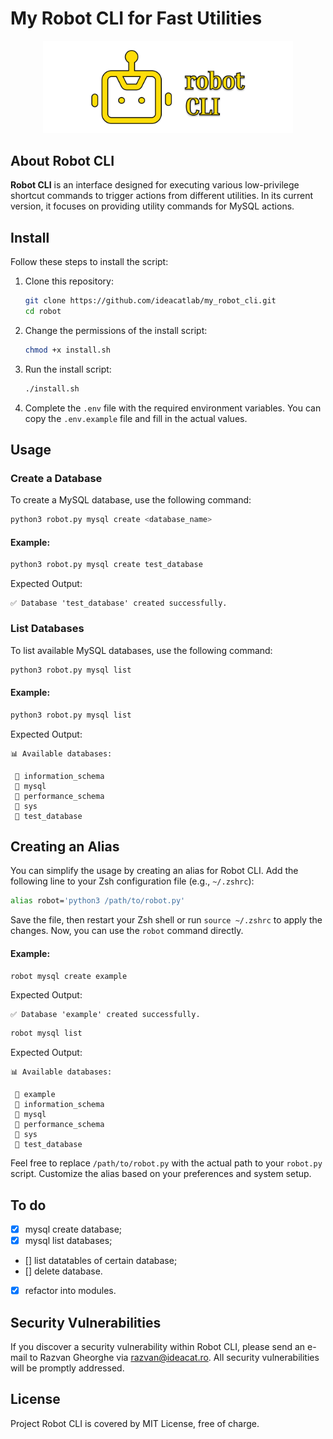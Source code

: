 # My Robot CLI for Fast Utilities

<p align="center"><a href="https://ideacat.ro" target="_blank"><img src="https://raw.githubusercontent.com/ideacatlab/my_robot_cli/main/.github/assets/images/robot_cli_logo.svg.svg" width="400" alt="Robot CLI Logo"></a></p>

## About Robot CLI

**Robot CLI** is an interface designed for executing various low-privilege shortcut commands to trigger actions from different utilities. In its current version, it focuses on providing utility commands for MySQL actions.

## Install

Follow these steps to install the script:

1. Clone this repository:

    ```bash
    git clone https://github.com/ideacatlab/my_robot_cli.git
    cd robot
    ```

2. Change the permissions of the install script:

    ```bash
    chmod +x install.sh
    ```

3. Run the install script:

    ```bash
    ./install.sh
    ```

4. Complete the `.env` file with the required environment variables. You can copy the `.env.example` file and fill in the actual values.

## Usage

### Create a Database

To create a MySQL database, use the following command:

```bash
python3 robot.py mysql create <database_name>
```

#### Example:

```bash
python3 robot.py mysql create test_database
```

Expected Output:

```
✅ Database 'test_database' created successfully.
```

### List Databases

To list available MySQL databases, use the following command:

```bash
python3 robot.py mysql list
```

#### Example:

```bash
python3 robot.py mysql list
```

Expected Output:

```
📊 Available databases:

 📀 information_schema
 📀 mysql
 📀 performance_schema
 📀 sys
 📀 test_database
```

## Creating an Alias

You can simplify the usage by creating an alias for Robot CLI. Add the following line to your Zsh configuration file (e.g., `~/.zshrc`):

```bash
alias robot='python3 /path/to/robot.py'
```

Save the file, then restart your Zsh shell or run `source ~/.zshrc` to apply the changes. Now, you can use the `robot` command directly.

#### Example:

```bash
robot mysql create example
```

Expected Output:

```
✅ Database 'example' created successfully.
```

```bash
robot mysql list
```

Expected Output:

```
📊 Available databases:

 📀 example
 📀 information_schema
 📀 mysql
 📀 performance_schema
 📀 sys
 📀 test_database
```

Feel free to replace `/path/to/robot.py` with the actual path to your `robot.py` script. Customize the alias based on your preferences and system setup.

## To do

- [x] mysql create database;
- [x] mysql list databases;
- [] list datatables of certain database;
- [] delete database.
- [x] refactor into modules.

## Security Vulnerabilities

If you discover a security vulnerability within Robot CLI, please send an e-mail to Razvan Gheorghe via [razvan@ideacat.ro](mailto:razvan@ideacat.ro). All security vulnerabilities will be promptly addressed.

## License

Project Robot CLI is covered by MIT License, free of charge.